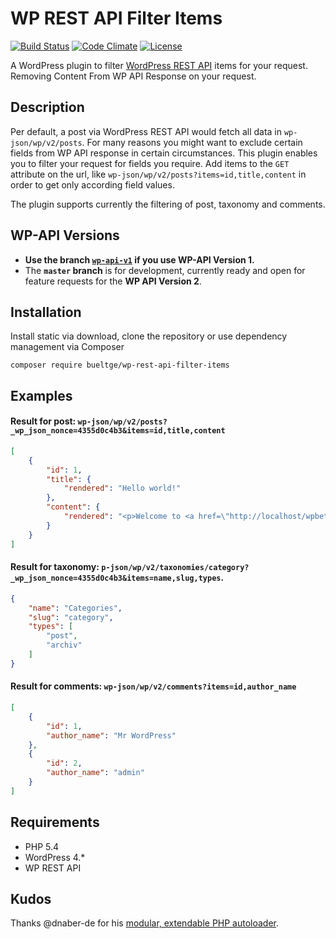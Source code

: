 # WP REST API Filter Items
[![Build Status](https://travis-ci.org/bueltge/wp-rest-api-filter-items.svg?branch=master)](https://travis-ci.org/bueltge/wp-rest-api-filter-items) [![Code Climate](https://codeclimate.com/github/bueltge/wp-rest-api-filter-items/badges/gpa.svg)](https://codeclimate.com/github/bueltge/wp-rest-api-filter-items) [![License](https://poser.pugx.org/bueltge/wp-rest-api-filter-items/license)](https://packagist.org/packages/bueltge/wp-rest-api-filter-items)

A WordPress plugin to filter [WordPress REST API](http://wp-api.org/) items for your request. Removing Content From WP API Response on your request.

## Description
Per default, a post via WordPress REST API would fetch all data in `wp-json/wp/v2/posts`. For many reasons you might want to exclude certain fields from WP API response in certain circumstances. This plugin enables you to filter your request for fields you require. Add items to the `GET` attribute on the url, like `wp-json/wp/v2/posts?items=id,title,content` in order to get only according field values.

The plugin supports currently the filtering of post, taxonomy and comments.

## WP-API Versions
 * __Use the branch [`wp-api-v1`](tree/wp-api-v1) if you use WP-API Version 1.__
 * The **`master` branch** is for development, currently ready and open for feature requests for the **WP API Version 2**.

## Installation
Install static via download, clone the repository or use dependency management via Composer

`composer require bueltge/wp-rest-api-filter-items`

## Examples
#### Result for post: `wp-json/wp/v2/posts?_wp_json_nonce=4355d0c4b3&items=id,title,content`
```json
[
	{
		"id": 1,
		"title": {
			"rendered": "Hello world!"
		},
		"content": {
			"rendered": "<p>Welcome to <a href=\"http://localhost/wpbeta/\">WP Beta Dev Sites</a>. This is your first post. Edit or delete it, then start blogging!</p>\n"
		}
	}
]
```

#### Result for taxonomy: `p-json/wp/v2/taxonomies/category?_wp_json_nonce=4355d0c4b3&items=name,slug,types`.
```json
{
	"name": "Categories",
	"slug": "category",
	"types": [
		"post",
		"archiv"
	]
}
```

#### Result for comments: `wp-json/wp/v2/comments?items=id,author_name`
```json
[
	{
		"id": 1,
		"author_name": "Mr WordPress"
	},
	{
		"id": 2,
		"author_name": "admin"
	}
]
```

## Requirements
 * PHP 5.4
 * WordPress 4.*
 * WP REST API

## Kudos
Thanks @dnaber-de for his [modular, extendable PHP autoloader](https://github.com/dnaber-de/Requisite).
